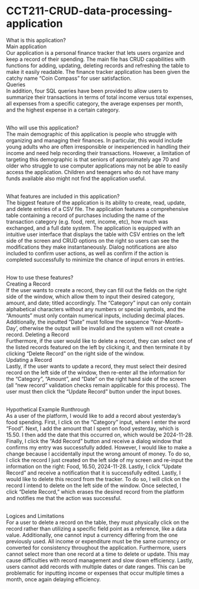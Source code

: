 # CCT211-CRUD-data-processing-application

What is this application?<br>
Main application<br>
Our application is a personal finance tracker that lets users organize and keep a record of their spending. The main file has CRUD capabilities with functions for adding, updating, deleting records and refreshing the table to make it easily readable. The finance tracker application has been given the catchy name “Coin Compass” for user satisfaction.<br>
Queries<br>
In addition, four SQL queries have been provided to allow users to summarize their transactions in terms of total income versus total expenses, all expenses from a specific category, the average expenses per month, and the highest expense in a certain category.<br><br>

Who will use this application?<br>
	The main demographic of this application is people who struggle with organizing and managing their finances. In particular, this would include young adults who are often irresponsible or inexperienced in handling their income and need help recording their transactions. However, a limitation of targeting this demographic is that seniors of approximately age 70 and older who struggle to use computer applications may not be able to easily access the application. Children and teenagers who do not have many funds available also might not find the application useful.<br><br>

What features are included in this application?<br>
The biggest feature of the application is its ability to create, read, update, and delete entries of a CSV file. The application features a comprehensive table containing a record of purchases including the name of the transaction category (e.g. food, rent, income, etc), how much was exchanged, and a full date system. The application is equipped with an intuitive user interface that displays the table with CSV entries on the left side of the screen and CRUD options on the right so users can see the modifications they make instantaneously. Dialog notifications are also included to confirm user actions, as well as confirm if the action is completed successfully to minimize the chance of input errors in entries.<br><br>

How to use these features?<br>
Creating a Record<br>
If the user wants to create a record, they can fill out the fields on the right side of the window, which allow them to input their desired category, amount, and date; titled accordingly. The “Category” input can only contain alphabetical characters without any numbers or special symbols, and the “Amounts” must only contain numerical inputs, including decimal places. Additionally, the inputted “Date” must follow the sequence ‘Year-Month-Day’, otherwise the output will be invalid and the system will not create a record. 
Deleting a Record<br>
Furthermore, if the user would like to delete a record, they can select one of the listed records featured on the left by clicking it, and then terminate it by clicking “Delete Record” on the right side of the window.<br>
Updating a Record<br>
Lastly, if the user wants to update a record, they must select their desired record on the left side of the window, then re-enter all the information for the “Category”, “Amount”, and “Date” on the right hand side of the screen (all “new record” validation checks remain applicable for this process). The user must then click the “Update Record” button under the input boxes.<br><br>


Hypothetical Example Runthrough<br>
As a user of the platform, I would like to add a record about yesterday’s food spending. First, I click on the “Category” input, where I enter the word “Food”. Next, I add the amount that I spent on food yesterday, which is 15.50. I then add the date that this occurred on, which would be 2024-11-28. Finally, I click the “Add Record” button and receive a dialog window that confirms my entry was successfully added. However, I would like to make a change because I accidentally input the wrong amount of money. To do so, I click the record I just created on the left side of my screen and re-input the information on the right: Food, 16.50, 2024-11-28. Lastly, I click “Update Record” and receive a notification that it is successfully edited. Lastly, I would like to delete this record from the tracker. To do so, I will click on the record I intend to delete on the left side of the window. Once selected, I click “Delete Record,” which erases the desired record from the platform and notifies me that the action was successful.<br><br>

Logices and Limitations<br>
For a user to delete a record on the table, they must physically click on the record rather than utilizing a specific field point as a reference, like a data value. Additionally, one cannot input a currency differing from the one previously used. All income or expenditure must be the same currency or converted for consistency throughout the application. Furthermore, users cannot select more than one record at a time to delete or update. This may cause difficulties with record management and slow down efficiency. Lastly, users cannot add records with multiple dates or date ranges. This can be problematic for inputting income or expenses that occur multiple times a month, once again delaying efficiency. <br>
